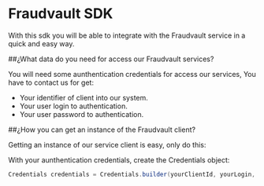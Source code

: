 # Fraudvault SDK #

With this sdk you will be able to integrate with the Fraudvault service in a quick and easy way.
 
##¿What data do you need for access our Fraudvault services?

You will need some aunthentication credentials for access our services, You have to contact us for get:
- Your identifier of client into our system.
- Your user login to authentication.
- Your user password to authentication.

##¿How you can get an instance of the Fraudvault client?

Getting an instance of our service client is easy, only do this:

With your aunthentication credentials, create the Credentials object:
```java
Credentials credentials = Credentials.builder(yourClientId, yourLogin, yourPassword).build();
```
